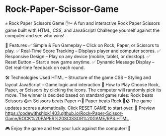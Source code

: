 # Rock-Paper-Scissor-Game
✊ Rock Paper Scissors Game ✋✂
A fun and interactive Rock Paper Scissors game built with HTML, CSS, and JavaScript! Challenge yourself against the computer and see who wins!

🌟 Features
✅ Simple & Fun Gameplay – Click on Rock, Paper, or Scissors to play.
✅ Real-Time Score Tracking – Displays player and computer scores.
✅ Responsive Design – Play on any device (mobile, tablet, or desktop).
✅ Reset Button – Start a new game anytime.
✅ Dynamic Message Display – Get real-time feedback on each round.

🛠 Technologies Used
HTML – Structure of the game
CSS – Styling and layout
JavaScript – Game logic and interaction
🚀 How to Play
Choose Rock, Paper, or Scissors by clicking the icons.
The computer will randomly pick its move.
The winner is decided based on standard game rules:
Rock beats Scissors 🪨✂
Scissors beats Paper ✂📄
Paper beats Rock 📄🪨
The game updates scores automatically.
Click RESET GAME to start over.
📌 Preview
https://codewithshlok1403.github.io/Rock-Paper-Scissor-Game/ROCK%20PAPER%20SCISSOR%20GAME/RPS.HTML

🎮 Enjoy the game and test your luck against the computer! 🚀
